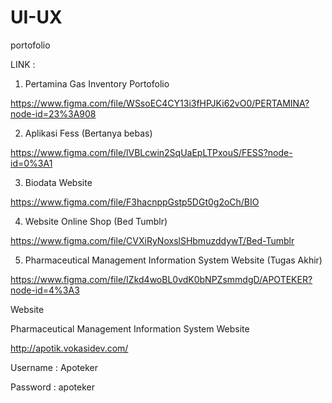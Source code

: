 # UI-UX
portofolio

LINK :

1. Pertamina Gas Inventory Portofolio

https://www.figma.com/file/WSsoEC4CY13i3fHPJKi62vO0/PERTAMINA?node-id=23%3A908

2. Aplikasi Fess (Bertanya bebas)

https://www.figma.com/file/lVBLcwin2SqUaEpLTPxouS/FESS?node-id=0%3A1

3. Biodata Website

https://www.figma.com/file/F3hacnppGstp5DGt0g2oCh/BIO

4. Website Online Shop (Bed Tumblr)

https://www.figma.com/file/CVXiRyNoxslSHbmuzddywT/Bed-Tumblr

5. Pharmaceutical Management Information System Website (Tugas Akhir)

https://www.figma.com/file/IZkd4woBL0vdK0bNPZsmmdgD/APOTEKER?node-id=4%3A3

Website

Pharmaceutical Management Information System Website

http://apotik.vokasidev.com/

Username : Apoteker

Password : apoteker

